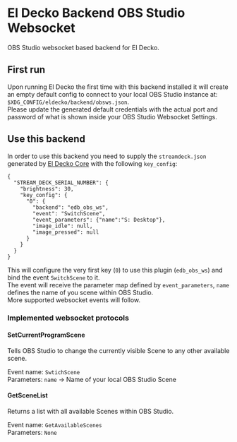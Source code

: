# El Decko Backend OBS Studio Websocket

OBS Studio websocket based backend for El Decko.

## First run

Upon running El Decko the first time with this backend installed it will create an empty default config to connect to
your local OBS Studio instance at: `$XDG_CONFIG/eldecko/backend/obsws.json`.  
Please update the generated default credentials with the actual port and password of what is shown inside your OBS
Studio Websocket Settings.

## Use this backend

In order to use this backend you need to supply the `streamdeck.json` generated
by [El Decko Core](https://github.com/Z-Ray-Entertainment/el_decko_core) with the following `key_config`:

````
{
  "STREAM_DECK_SERIAL_NUMBER": {
    "brightness": 30,
    "key_config": {
      "0": {
        "backend": "edb_obs_ws",
        "event": "SwitchScene",
        "event_parameters": {"name":"S: Desktop"},
        "image_idle": null,
        "image_pressed": null
      }
    }
  }
}
````

This will configure the very first key (`0`) to use this plugin (`edb_obs_ws`) and bind the event `SwitchScene` to it.  
The event will receive the parameter map defined by `event_parameters`, `name` defines the name of you scene within OBS
Studio.  
More supported websocket events will follow.

### Implemented websocket protocols

#### SetCurrentProgramScene

Tells OBS Studio to change the currently visible Scene to any other available scene.

Event name: `SwtichScene`  
Parameters: `name` -> Name of your local OBS Studio Scene

#### GetSceneList

Returns a list with all available Scenes within OBS Studio.  

Event name: `GetAvailableScenes`  
Parameters: `None`